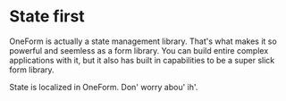 # State first

OneForm is actually a state management library. That's what makes it so powerful and seemless as a form library. You can build entire complex applications with it, but it also has built in capabilities to be a super slick form library.

State is localized in OneForm. Don' worry abou' ih'.

